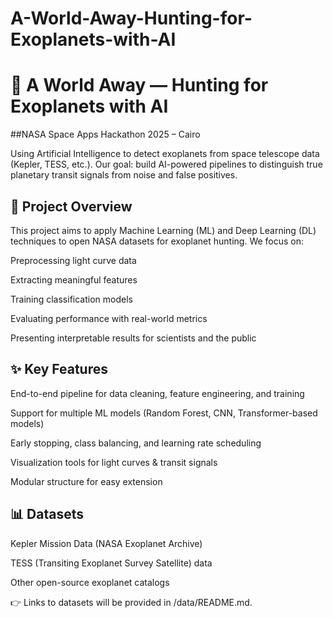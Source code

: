 # A-World-Away-Hunting-for-Exoplanets-with-AI

# 🌌 A World Away — Hunting for Exoplanets with AI

##NASA Space Apps Hackathon 2025 – Cairo

Using Artificial Intelligence to detect exoplanets from space telescope data (Kepler, TESS, etc.).
Our goal: build AI-powered pipelines to distinguish true planetary transit signals from noise and false positives.

## 📖 Project Overview

This project aims to apply Machine Learning (ML) and Deep Learning (DL) techniques to open NASA datasets for exoplanet hunting.
We focus on:

Preprocessing light curve data

Extracting meaningful features

Training classification models

Evaluating performance with real-world metrics

Presenting interpretable results for scientists and the public

## ✨ Key Features

End-to-end pipeline for data cleaning, feature engineering, and training

Support for multiple ML models (Random Forest, CNN, Transformer-based models)

Early stopping, class balancing, and learning rate scheduling

Visualization tools for light curves & transit signals

Modular structure for easy extension

## 📊 Datasets

Kepler Mission Data (NASA Exoplanet Archive)

TESS (Transiting Exoplanet Survey Satellite) data

Other open-source exoplanet catalogs

👉 Links to datasets will be provided in /data/README.md.
